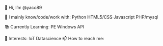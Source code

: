 👋 Hi, I’m @yaco89


🔭 I mainly know/code/work with:
Python
HTML5/CSS
Javascript
PHP/mysql 

📚 Currently Learning:
PE
Windows API

📱 Interests:
IoT
Datascience 
📫 How to reach me:





